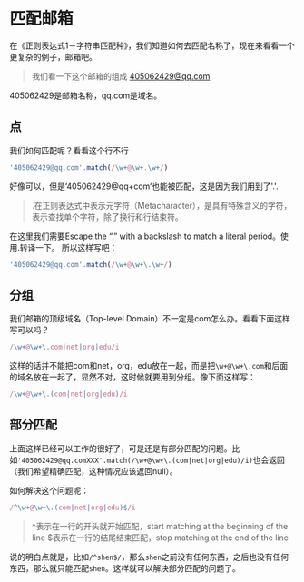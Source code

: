 # 匹配邮箱
在《正则表达式1－字符串匹配种》，我们知道如何去匹配名称了，现在来看看一个更复杂的例子，邮箱吧。
> 我们看一下这个邮箱的组成
> 405062429@qq.com

405062429是邮箱名称，qq.com是域名。

## 点

我们如何匹配呢？看看这个行不行

```javascript
'405062429@qq.com'.match(/\w+@\w+.\w+/)
```

好像可以，但是‘405062429@qq+com‘也能被匹配，这是因为我们用到了'.'.

> .在正则表达式中表示元字符（Metacharacter），是具有特殊含义的字符，表示查找单个字符，除了换行和行结束符。

在这里我们需要Escape the “.” with a backslash  to match a literal period。使用\.转译一下。
所以这样写吧：

```javascript
'405062429@qq.com'.match(/\w+@\w+\.\w+/)
```

## 分组
我们邮箱的顶级域名（Top-level Domain）不一定是com怎么办。看看下面这样写可以吗？

```javascript
/\w+@\w+\.com|net|org|edu/i
```
这样的话并不能把com和net，org，edu放在一起，而是把`\w+@\w+\.com`和后面的域名放在一起了，显然不对，这时候就要用到分组。像下面这样写：

```javascript
/\w+@\w+\.(com|net|org|edu)/i
```

## 部分匹配
上面这样已经可以工作的很好了，可是还是有部分匹配的问题。比如`'405062429@qq.comXXX'.match(/\w+@\w+\.(com|net|org|edu)/i)`也会返回（我们希望精确匹配，这种情况应该返回null）。

如何解决这个问题呢：

```javascript
/^\w+@\w+\.(com|net|org|edu)$/i
```

> ^表示在一行的开头就开始匹配，start matching at the  beginning of the line
$表示在一行的结尾结束匹配，stop matching at the  end of the line

说的明白点就是，比如`/^shen$/`，那么`shen`之前没有任何东西，之后也没有任何东西，那么就只能匹配`shen`。这样就可以解决部分匹配的问题了。


